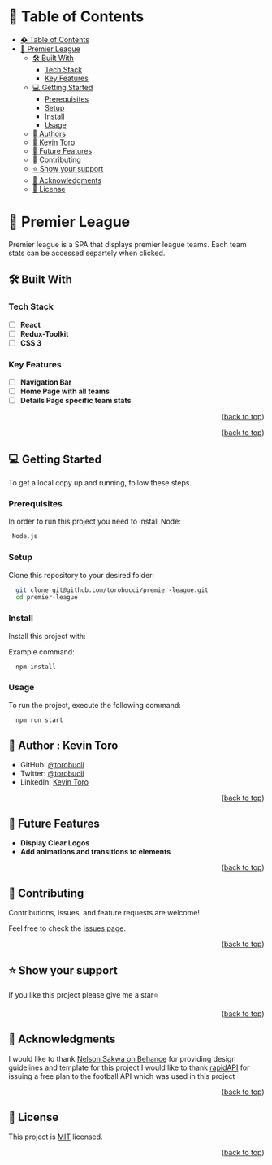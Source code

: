 <a name="readme-top"></a>

<!-- TABLE OF CONTENTS -->

# 📗 Table of Contents

- [� Table of Contents](#-table-of-contents)
- [📖 Premier League ](#-premier-league-)
  - [🛠 Built With ](#-built-with-)
    - [Tech Stack ](#tech-stack-)
    - [Key Features ](#key-features-)
  - [💻 Getting Started ](#-getting-started-)
    - [Prerequisites](#prerequisites)
    - [Setup](#setup)
    - [Install](#install)
    - [Usage](#usage)
  - [👥 Authors ](#-authors-)
  - [👥 Kevin Toro](#-kevin-toro)
  - [🔭 Future Features ](#-future-features-)
  - [🤝 Contributing ](#-contributing-)
  - [⭐️ Show your support ](#️-show-your-support-)
  - [🙏 Acknowledgments ](#-acknowledgments-)
  - [📝 License ](#-license-)

<!-- PROJECT DESCRIPTION -->

# 📖 Premier League <a name="about-project"></a>

Premier league is a SPA that displays premier league teams. Each team stats can be accessed separtely when clicked.

## 🛠 Built With <a name="built-with"></a>

### Tech Stack <a name="tech-stack"></a>

- [ ] **React**
- [ ] **Redux-Toolkit**
- [ ] **CSS 3**

<!-- Features -->

### Key Features <a name="key-features"></a>

- [ ] **Navigation Bar**
- [ ] **Home Page with all teams**
- [ ] **Details Page specific team stats**

<p align="right">(<a href="#readme-top">back to top</a>)</p>


<p align="right">(<a href="#readme-top">back to top</a>)</p>

<!-- GETTING STARTED -->

## 💻 Getting Started <a name="getting-started"></a>

To get a local copy up and running, follow these steps.

### Prerequisites

In order to run this project you need to install Node:

```sh
 Node.js
```

### Setup

Clone this repository to your desired folder:

```sh
  git clone git@github.com/torobucci/premier-league.git
  cd premier-league
```

### Install

Install this project with:

Example command:

```sh
  npm install
```


### Usage

To run the project, execute the following command:

```sh
  npm run start
```

<!-- AUTHORS -->

## 👥 Author : <a name="authors">Kevin Toro</a>
- GitHub: [@torobucii](https://github.com/torobucci)
- Twitter: [@torobucii](https://twitter.com/@torobucii)
- LinkedIn: [Kevin Toro](https://www.linkedin.com/in/kevin-toro-047181238/)


<p align="right">(<a href="#readme-top">back to top</a>)</p>

<!-- FUTURE FEATURES -->

## 🔭 Future Features <a name="future-features"></a>

- **Display Clear Logos**
- **Add animations and transitions to elements**


<p align="right">(<a href="#readme-top">back to top</a>)</p>

<!-- CONTRIBUTING -->

## 🤝 Contributing <a name="contributing"></a>

Contributions, issues, and feature requests are welcome!

Feel free to check the [issues page](../../issues/).

<p align="right">(<a href="#readme-top">back to top</a>)</p>

<!-- SUPPORT -->

## ⭐️ Show your support <a name="support"></a>

If you like this project please give me a star⭐

<p align="right">(<a href="#readme-top">back to top</a>)</p>

<!-- ACKNOWLEDGEMENTS -->

## 🙏 Acknowledgments <a name="acknowledgements"></a>

I would like to thank [Nelson Sakwa on Behance](https://www.behance.net/sakwadesignstudio) for providing design guidelines and template for this project
I would like to thank [rapidAPI](https://rapidapi.com/developer/dashboard) for issuing a free plan to the football API which was used in this project

<p align="right">(<a href="#readme-top">back to top</a>)</p>

<!-- LICENSE -->

## 📝 License <a name="license"></a>

This project is [MIT](https://github.com/torobucci/Portfolio-finish-mobile-version/blob/main/MIT-LICENSE.txt) licensed.

<p align="right">(<a href="#readme-top">back to top</a>)</p>
